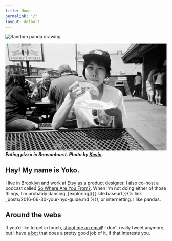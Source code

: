 ```yaml
---
title: Home
permalink: "/"
layout: default
---
```


<!-- Random panda -->
<img id="header-panda" class="size-sm mt-2 nml-5 nmb-2" alt="Random panda drawing"/>

<script type="text/javascript">
insertPanda(); 
</script>

**![A photo of me eating pizza in Bensonhurst](/assets/2018-05-05-yoko.jpg)
_Eating pizza in Bensonhurst. Photo by [Kevin](https://kiwimonk.com)._**

## Hay! My name is Yoko.

I live in Brooklyn and work at [Etsy](https://etsy.com) as a product designer. I also co-host a podcast called [So Where Are You From?](https://swayfpodcast.com). When I’m not doing either of those things, I’m probably dancing, [exploring]({{ site.baseurl }}{% link _posts/2016-06-30-your-nyc-guide.md %}), or internetting. I like pandas.

## Around the webs

If you’d like to get in touch, [shoot me an email](mailto:ysohama+yokois@gmail.com)! I don’t really tweet anymore, but I have [a bot](https://twitter.com/psyoko_ebooks) that does a pretty good job of it, if that interests you.

<!--        
As told by Kevin Huynh

Yoko
Is a very special person
One time she worked at a place
Blah blah blah
Ok let’s get real

My name is Yoko
I have friends, three to be exact
One of them is a feral cat in a parking lot near my home
I like hangin’, dancin’, and sometimes being alone (that’s important)

If I were stranded on a desert island and could only have three cuisines of food, I would have Japanese food, Japanese food, and Japanese food. 
Just kidding, it’s Japanese, Vietnamese, and Italian.

I host a podcast—whatever.
I like pandas—whatever.

Ten years from now, you’re gonna say you’re lucky to know me.

YOKO OUT 
-->